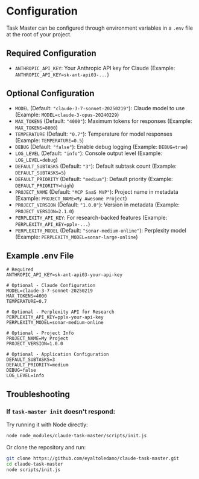 # Configuration

Task Master can be configured through environment variables in a `.env` file at the root of your project.

## Required Configuration

- `ANTHROPIC_API_KEY`: Your Anthropic API key for Claude (Example: `ANTHROPIC_API_KEY=sk-ant-api03-...`)

## Optional Configuration

- `MODEL` (Default: `"claude-3-7-sonnet-20250219"`): Claude model to use (Example: `MODEL=claude-3-opus-20240229`)
- `MAX_TOKENS` (Default: `"4000"`): Maximum tokens for responses (Example: `MAX_TOKENS=8000`)
- `TEMPERATURE` (Default: `"0.7"`): Temperature for model responses (Example: `TEMPERATURE=0.5`)
- `DEBUG` (Default: `"false"`): Enable debug logging (Example: `DEBUG=true`)
- `LOG_LEVEL` (Default: `"info"`): Console output level (Example: `LOG_LEVEL=debug`)
- `DEFAULT_SUBTASKS` (Default: `"3"`): Default subtask count (Example: `DEFAULT_SUBTASKS=5`)
- `DEFAULT_PRIORITY` (Default: `"medium"`): Default priority (Example: `DEFAULT_PRIORITY=high`)
- `PROJECT_NAME` (Default: `"MCP SaaS MVP"`): Project name in metadata (Example: `PROJECT_NAME=My Awesome Project`)
- `PROJECT_VERSION` (Default: `"1.0.0"`): Version in metadata (Example: `PROJECT_VERSION=2.1.0`)
- `PERPLEXITY_API_KEY`: For research-backed features (Example: `PERPLEXITY_API_KEY=pplx-...`)
- `PERPLEXITY_MODEL` (Default: `"sonar-medium-online"`): Perplexity model (Example: `PERPLEXITY_MODEL=sonar-large-online`)

## Example .env File

```
# Required
ANTHROPIC_API_KEY=sk-ant-api03-your-api-key

# Optional - Claude Configuration
MODEL=claude-3-7-sonnet-20250219
MAX_TOKENS=4000
TEMPERATURE=0.7

# Optional - Perplexity API for Research
PERPLEXITY_API_KEY=pplx-your-api-key
PERPLEXITY_MODEL=sonar-medium-online

# Optional - Project Info
PROJECT_NAME=My Project
PROJECT_VERSION=1.0.0

# Optional - Application Configuration
DEFAULT_SUBTASKS=3
DEFAULT_PRIORITY=medium
DEBUG=false
LOG_LEVEL=info
```

## Troubleshooting

### If `task-master init` doesn't respond:

Try running it with Node directly:

```bash
node node_modules/claude-task-master/scripts/init.js
```

Or clone the repository and run:

```bash
git clone https://github.com/eyaltoledano/claude-task-master.git
cd claude-task-master
node scripts/init.js
```

